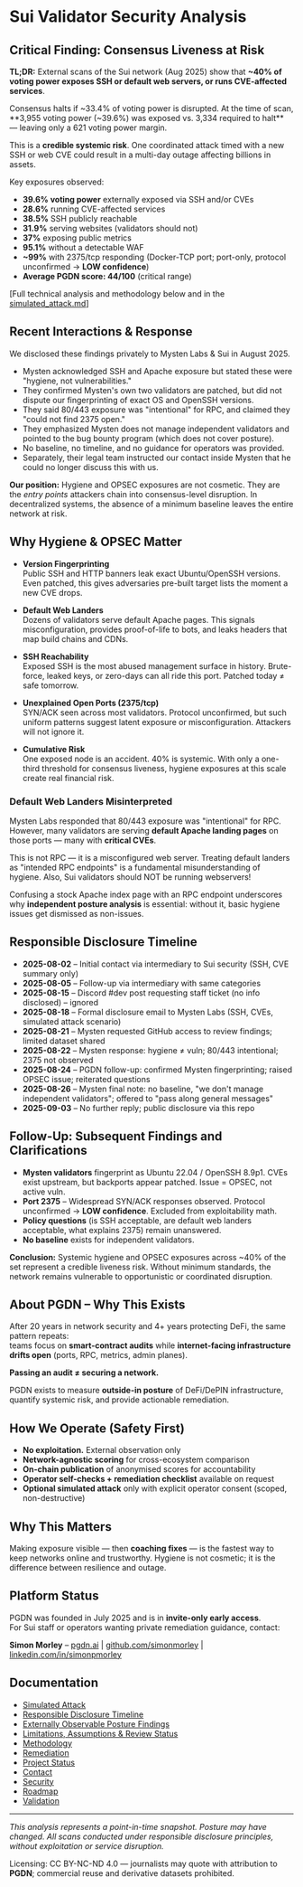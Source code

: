 # Sui Validator Security Analysis

## Critical Finding: Consensus Liveness at Risk

**TL;DR:** External scans of the Sui network (Aug 2025) show that **~40% of voting power exposes SSH or default web servers, or runs CVE-affected services**.

Consensus halts if ~33.4% of voting power is disrupted. At the time of scan, **3,955 voting power (~39.6%) was exposed vs. 3,334 required to halt** — leaving only a 621 voting power margin.  

This is a **credible systemic risk**. One coordinated attack timed with a new SSH or web CVE could result in a multi-day outage affecting billions in assets.  

Key exposures observed:
- **39.6% voting power** externally exposed via SSH and/or CVEs  
- **28.6%** running CVE-affected services  
- **38.5%** SSH publicly reachable  
- **31.9%** serving websites (validators should not)  
- **37%** exposing public metrics  
- **95.1%** without a detectable WAF  
- **~99%** with 2375/tcp responding (Docker-TCP port; port-only, protocol unconfirmed → **LOW confidence**)  
- **Average PGDN score: 44/100** (critical range)  

[Full technical analysis and methodology below and in the [simulated_attack.md](simulated_attack.md)]

## Recent Interactions & Response

We disclosed these findings privately to Mysten Labs  & Sui in August 2025.  

- Mysten acknowledged SSH and Apache exposure but stated these were "hygiene, not vulnerabilities."  
- They confirmed Mysten's own two validators are patched, but did not dispute our fingerprinting of exact OS and OpenSSH versions.  
- They said 80/443 exposure was "intentional" for RPC, and claimed they "could not find 2375 open."  
- They emphasized Mysten does not manage independent validators and pointed to the bug bounty program (which does not cover posture).  
- No baseline, no timeline, and no guidance for operators was provided.  
- Separately, their legal team instructed our contact inside Mysten that he could no longer discuss this with us.  

**Our position:** Hygiene and OPSEC exposures are not cosmetic. They are the *entry points* attackers chain into consensus-level disruption. In decentralized systems, the absence of a minimum baseline leaves the entire network at risk.

## Why Hygiene & OPSEC Matter

- **Version Fingerprinting**  
  Public SSH and HTTP banners leak exact Ubuntu/OpenSSH versions. Even patched, this gives adversaries pre-built target lists the moment a new CVE drops.  

- **Default Web Landers**  
  Dozens of validators serve default Apache pages. This signals misconfiguration, provides proof-of-life to bots, and leaks headers that map build chains and CDNs.  

- **SSH Reachability**  
  Exposed SSH is the most abused management surface in history. Brute-force, leaked keys, or zero-days can all ride this port. Patched today ≠ safe tomorrow.  

- **Unexplained Open Ports (2375/tcp)**  
  SYN/ACK seen across most validators. Protocol unconfirmed, but such uniform patterns suggest latent exposure or misconfiguration. Attackers will not ignore it.  

- **Cumulative Risk**  
  One exposed node is an accident. 40% is systemic. With only a one-third threshold for consensus liveness, hygiene exposures at this scale create real financial risk.

### Default Web Landers Misinterpreted

Mysten Labs responded that 80/443 exposure was "intentional" for RPC. However, many validators are serving **default Apache landing pages** on those ports — many with **critical CVEs**.

This is not RPC — it is a misconfigured web server. Treating default landers as "intended RPC endpoints" is a fundamental misunderstanding of hygiene. Also, Sui validators should NOT be running webservers!

Confusing a stock Apache index page with an RPC endpoint underscores why **independent posture analysis** is essential: without it, basic hygiene issues get dismissed as non-issues.

## Responsible Disclosure Timeline

- **2025-08-02** – Initial contact via intermediary to Sui security (SSH, CVE summary only)  
- **2025-08-05** – Follow-up via intermediary with same categories  
- **2025-08-15** – Discord #dev post requesting staff ticket (no info disclosed) – ignored  
- **2025-08-18** – Formal disclosure email to Mysten Labs (SSH, CVEs, simulated attack scenario)  
- **2025-08-21** – Mysten requested GitHub access to review findings; limited dataset shared  
- **2025-08-22** – Mysten response: hygiene ≠ vuln; 80/443 intentional; 2375 not observed  
- **2025-08-24** – PGDN follow-up: confirmed Mysten fingerprinting; raised OPSEC issue; reiterated questions  
- **2025-08-26** – Mysten final note: no baseline, "we don't manage independent validators"; offered to "pass along general messages"  
- **2025-09-03** – No further reply; public disclosure via this repo

## Follow-Up: Subsequent Findings and Clarifications

- **Mysten validators** fingerprint as Ubuntu 22.04 / OpenSSH 8.9p1. CVEs exist upstream, but backports appear patched. Issue = OPSEC, not active vuln.  
- **Port 2375** – Widespread SYN/ACK responses observed. Protocol unconfirmed → **LOW confidence**. Excluded from exploitability math.  
- **Policy questions** (is SSH acceptable, are default web landers acceptable, what explains 2375) remain unanswered.  
- **No baseline** exists for independent validators.  

**Conclusion:** Systemic hygiene and OPSEC exposures across ~40% of the set represent a credible liveness risk. Without minimum standards, the network remains vulnerable to opportunistic or coordinated disruption.

## About PGDN – Why This Exists

After 20 years in network security and 4+ years protecting DeFi, the same pattern repeats:  
teams focus on **smart-contract audits** while **internet-facing infrastructure drifts open** (ports, RPC, metrics, admin planes).  

**Passing an audit ≠ securing a network.**

PGDN exists to measure **outside-in posture** of DeFi/DePIN infrastructure, quantify systemic risk, and provide actionable remediation.

## How We Operate (Safety First)

- **No exploitation.** External observation only  
- **Network-agnostic scoring** for cross-ecosystem comparison  
- **On-chain publication** of anonymised scores for accountability  
- **Operator self-checks + remediation checklist** available on request  
- **Optional simulated attack** only with explicit operator consent (scoped, non-destructive)

## Why This Matters

Making exposure visible — then **coaching fixes** — is the fastest way to keep networks online and trustworthy. Hygiene is not cosmetic; it is the difference between resilience and outage.

## Platform Status

PGDN was founded in July 2025 and is in **invite-only early access**.  
For Sui staff or operators wanting private remediation guidance, contact:

**Simon Morley** – [pgdn.ai](http://pgdn.ai) | [github.com/simonmorley](http://github.com/simonmorley) | [linkedin.com/in/simonpmorley](https://linkedin.com/in/simonpmorley)

## Documentation

- [Simulated Attack](simulated_attack.md)  
- [Responsible Disclosure Timeline](timeline.md)  
- [Externally Observable Posture Findings](findings.md)  
- [Limitations, Assumptions & Review Status](limitations.md)  
- [Methodology](methodology.md)  
- [Remediation](remediation.md)  
- [Project Status](status.md)  
- [Contact](contact.md)  
- [Security](security.md)  
- [Roadmap](roadmap.md)  
- [Validation](validation.md)  

---

*This analysis represents a point-in-time snapshot. Posture may have changed. All scans conducted under responsible disclosure principles, without exploitation or service disruption.*  

Licensing: CC BY-NC-ND 4.0 — journalists may quote with attribution to **PGDN**; commercial reuse and derivative datasets prohibited.
